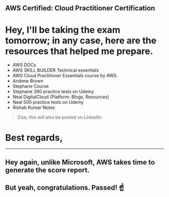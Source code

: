 ## AWS Certified: Cloud Practitioner Certification

# Hey, I'll be taking the exam tomorrow; in any case, here are the resources that helped me prepare.
- AWS DOCs
- AWS SKILL BUILDER Technical essentials
- AWS Cloud Practitioner Essentials course by AWS.
- Andrew Brown
- Stephane Course
- Stephane 390 practice tests on Udemy
- Neal DigitalCloud (Platform: Blogs, Resources)
- Neal 500 practice tests on Udemy
- Rishab Kumar Notes 
> Else, this will also be posted on LinkedIn.

# Best regards, 

---

## Hey again, unlike Microsoft, AWS takes time to generate the score report. 
## But yeah, congratulations. Passed! ☝️